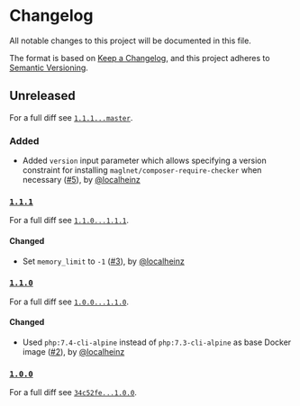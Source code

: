 # Changelog

All notable changes to this project will be documented in this file.

The format is based on [Keep a Changelog](https://keepachangelog.com/en/1.0.0/), and this project adheres to [Semantic Versioning](https://semver.org/spec/v2.0.0.html).

## Unreleased

For a full diff see [`1.1.1...master`](https://github.com/localheinz/composer-require-checker-action/compare/1.1.1...master).

### Added

* Added `version` input parameter which allows specifying a version constraint for installing `maglnet/composer-require-checker` when necessary ([#5]), by [@localheinz]

### [`1.1.1`][1.1.1]

For a full diff see [`1.1.0...1.1.1`][1.1.0...1.1.1].

#### Changed

* Set `memory_limit` to `-1` ([#3]), by [@localheinz]

### [`1.1.0`][1.1.0]

For a full diff see [`1.0.0...1.1.0`][1.0.0...1.1.0].

#### Changed

* Used `php:7.4-cli-alpine` instead of `php:7.3-cli-alpine` as base Docker image ([#2]), by [@localheinz]

### [`1.0.0`][1.0.0]

For a full diff see [`34c52fe...1.0.0`][34c52fe...1.0.0].

[1.0.0]: https://github.com/localheinz/localheinz/composer-require-checker-action/releases/tag/1.0.0
[1.1.0]: https://github.com/localheinz/localheinz/composer-require-checker-action/releases/tag/1.1.0
[1.1.1]: https://github.com/localheinz/localheinz/composer-require-checker-action/releases/tag/1.1.1

[34c52fe...1.0.0]: https://github.com/localheinz/composer-require-checker-action/compare/34c52fe...1.0.0
[1.0.0...1.1.0]: https://github.com/localheinz/composer-require-checker-action/compare/1.0.0...1.1.0
[1.1.0...1.1.1]: https://github.com/localheinz/composer-require-checker-action/compare/1.1.0...1.1.1

[#2]: https://github.com/localheinz/composer-require-checker-action/pull/2
[#3]: https://github.com/localheinz/composer-require-checker-action/pull/3
[#5]: https://github.com/localheinz/composer-require-checker-action/pull/5

[@localheinz]: https://github.com/localheinz
